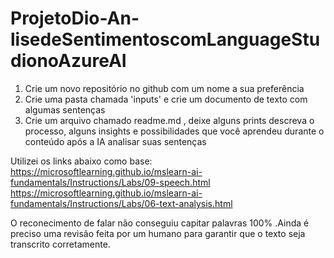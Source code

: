 # ProjetoDio-An-lisedeSentimentoscomLanguageStudionoAzureAI

1. Crie um novo repositório no github com um nome a sua preferência
2. Crie uma pasta chamada 'inputs' e crie um documento de texto com algumas sentenças
3. Crie um arquivo chamado readme.md , deixe alguns prints descreva o processo, alguns insights e possibilidades que você aprendeu durante o conteúdo após a IA analisar suas sentenças

Utilizei os links abaixo como base:
https://microsoftlearning.github.io/mslearn-ai-fundamentals/Instructions/Labs/09-speech.html
https://microsoftlearning.github.io/mslearn-ai-fundamentals/Instructions/Labs/06-text-analysis.html

O reconecimento de falar não conseguiu capitar palavras 100% .Ainda é preciso uma revisão feita por um humano para garantir que o texto seja transcrito corretamente.
